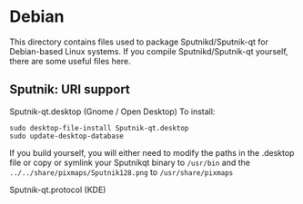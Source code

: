 
Debian
====================
This directory contains files used to package Sputnikd/Sputnik-qt
for Debian-based Linux systems. If you compile Sputnikd/Sputnik-qt yourself, there are some useful files here.

## Sputnik: URI support ##


Sputnik-qt.desktop  (Gnome / Open Desktop)
To install:

	sudo desktop-file-install Sputnik-qt.desktop
	sudo update-desktop-database

If you build yourself, you will either need to modify the paths in
the .desktop file or copy or symlink your Sputnikqt binary to `/usr/bin`
and the `../../share/pixmaps/Sputnik128.png` to `/usr/share/pixmaps`

Sputnik-qt.protocol (KDE)

